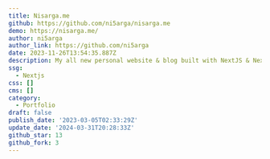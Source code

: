 ```yaml
---
title: Nisarga.me
github: https://github.com/ni5arga/nisarga.me
demo: https://nisarga.me/
author: ni5arga
author_link: https://github.com/ni5arga
date: 2023-11-26T13:54:35.887Z
description: My all new personal website & blog built with NextJS & Nextra.
ssg:
  - Nextjs
css: []
cms: []
category:
  - Portfolio
draft: false
publish_date: '2023-03-05T02:33:29Z'
update_date: '2024-03-31T20:28:33Z'
github_star: 13
github_fork: 3
---
```

